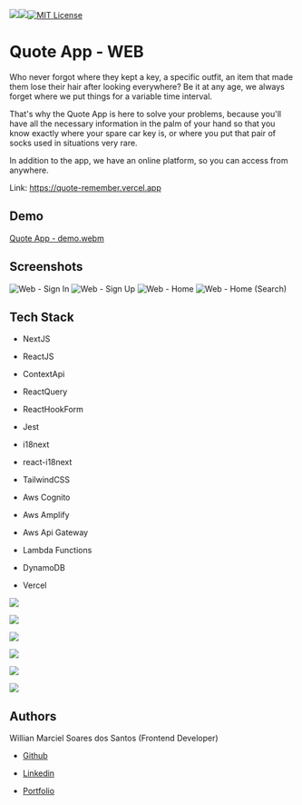 ![](https://img.shields.io/github/languages/top/MrWillian/quote)![](https://img.shields.io/snyk/vulnerabilities/github/MrWillian/quote)[![MIT License](https://img.shields.io/badge/License-MIT-green.svg)](https://choosealicense.com/licenses/mit/)

# Quote App - WEB

Who never forgot where they kept a key, a specific outfit, an item that made them lose their hair after looking everywhere? Be it at any age, we always forget where we put things for a variable time interval.

That's why the Quote App is here to solve your problems, because you'll have all the necessary information in the palm of your hand so that you know exactly where your spare car key is, or where you put that pair of socks used in situations very rare.

In addition to the app, we have an online platform, so you can access from anywhere.

Link: https://quote-remember.vercel.app

## Demo

[Quote App - demo.webm](https://github.com/MrWillian/quote/assets/50757994/52c732e6-ede9-4a0b-9ba8-20dd3a87fc51)

## Screenshots

![Web - Sign In](https://github.com/MrWillian/quote/assets/50757994/b9f25628-ff13-43bc-b52c-4da997e93932)
![Web - Sign Up](https://github.com/MrWillian/quote/assets/50757994/6f7d2109-489b-43a6-b653-f9666fa1d86f)
![Web - Home](https://github.com/MrWillian/quote/assets/50757994/0ca22e92-0c4f-4399-87e5-c3e53551213f)
![Web - Home (Search)](https://github.com/MrWillian/quote/assets/50757994/b680ece2-2c12-4662-9626-f606bda0d03b)


## Tech Stack

* NextJS
* ReactJS
* ContextApi
* ReactQuery
* ReactHookForm 
* Jest
* i18next
* react-i18next
* TailwindCSS

* Aws Cognito
* Aws Amplify
* Aws Api Gateway
* Lambda Functions
* DynamoDB
* Vercel

![](https://img.shields.io/badge/next.js-000000?style=for-the-badge&logo=nextdotjs&logoColor=white)

![](https://img.shields.io/badge/React-20232A?style=for-the-badge&logo=react&logoColor=61DAFB)

![](https://img.shields.io/badge/React_Query-FF4154?style=for-the-badge&logo=React_Query&logoColor=white)

![](https://img.shields.io/badge/Tailwind_CSS-38B2AC?style=for-the-badge&logo=tailwind-css&logoColor=white)

![](https://img.shields.io/badge/Amazon_AWS-FF9900?style=for-the-badge&logo=amazonaws&logoColor=white)

![](https://img.shields.io/badge/Trello-0052CC?style=for-the-badge&logo=trello&logoColor=white)


## Authors

Willian Marciel Soares dos Santos (Frontend Developer)

- [Github](https://www.github.com/MrWillian)

- [Linkedin](https://www.linkedin.com/in/willian-marciel/)

- [Portfolio](http://willianmarciel.vercel.app/)
